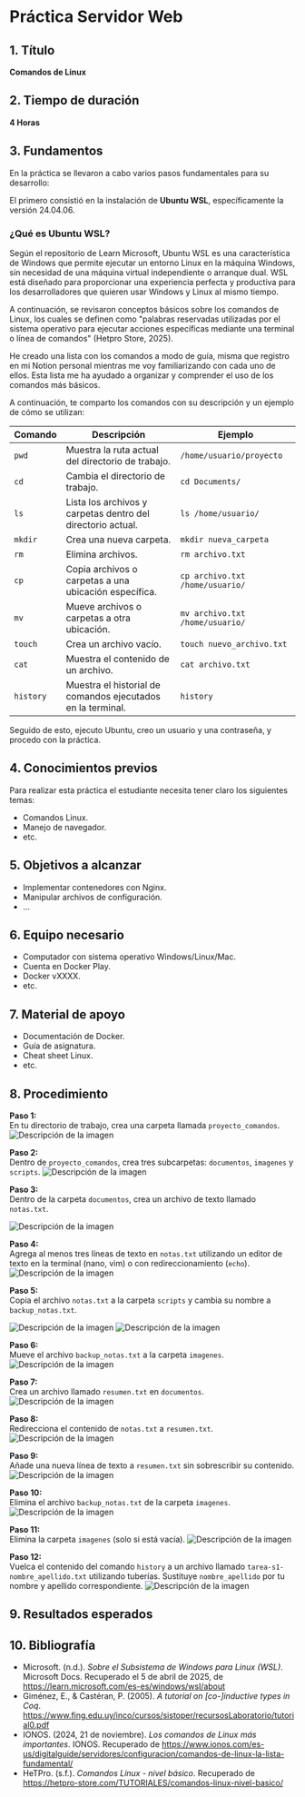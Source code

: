 # Práctica Servidor Web

## 1. Título

**Comandos de Linux**

## 2. Tiempo de duración

**4 Horas**

## 3. Fundamentos

En la práctica se llevaron a cabo varios pasos fundamentales para su desarrollo:

El primero consistió en la instalación de **Ubuntu WSL**, específicamente la versión 24.04.06.

### ¿Qué es Ubuntu WSL?

Según el repositorio de Learn Microsoft, Ubuntu WSL es una característica de Windows que permite ejecutar un entorno Linux en la máquina Windows, sin necesidad de una máquina virtual independiente o arranque dual. WSL está diseñado para proporcionar una experiencia perfecta y productiva para los desarrolladores que quieren usar Windows y Linux al mismo tiempo.

A continuación, se revisaron conceptos básicos sobre los comandos de Linux, los cuales se definen como "palabras reservadas utilizadas por el sistema operativo para ejecutar acciones específicas mediante una terminal o línea de comandos" (Hetpro Store, 2025).

He creado una lista con los comandos a modo de guía, misma que registro en mi Notion personal mientras me voy familiarizando con cada uno de ellos. Esta lista me ha ayudado a organizar y comprender el uso de los comandos más básicos.

A continuación, te comparto los comandos con su descripción y un ejemplo de cómo se utilizan:

| Comando  | Descripción                                                  | Ejemplo                          |
|----------|--------------------------------------------------------------|----------------------------------|
| `pwd`    | Muestra la ruta actual del directorio de trabajo.           | `/home/usuario/proyecto`        |
| `cd`     | Cambia el directorio de trabajo.                            | `cd Documents/`                 |
| `ls`     | Lista los archivos y carpetas dentro del directorio actual. | `ls /home/usuario/`             |
| `mkdir`  | Crea una nueva carpeta.                                     | `mkdir nueva_carpeta`           |
| `rm`     | Elimina archivos.                                           | `rm archivo.txt`                |
| `cp`     | Copia archivos o carpetas a una ubicación específica.       | `cp archivo.txt /home/usuario/` |
| `mv`     | Mueve archivos o carpetas a otra ubicación.                 | `mv archivo.txt /home/usuario/` |
| `touch`  | Crea un archivo vacío.                                      | `touch nuevo_archivo.txt`       |
| `cat`    | Muestra el contenido de un archivo.                         | `cat archivo.txt`               |
| `history`| Muestra el historial de comandos ejecutados en la terminal. | `history`                        |

Seguido de esto, ejecuto Ubuntu, creo un usuario y una contraseña, y procedo con la práctica.
## 4. Conocimientos previos

Para realizar esta práctica el estudiante necesita tener claro los siguientes temas:

- Comandos Linux.
- Manejo de navegador.
- etc.

## 5. Objetivos a alcanzar

- Implementar contenedores con Nginx.
- Manipular archivos de configuración.
- ...

## 6. Equipo necesario

- Computador con sistema operativo Windows/Linux/Mac.
- Cuenta en Docker Play.
- Docker vXXXX.
- etc.

## 7. Material de apoyo

- Documentación de Docker.
- Guía de asignatura.
- Cheat sheet Linux.
- etc.
  
## 8. Procedimiento

**Paso 1:**  
En tu directorio de trabajo, crea una carpeta llamada `proyecto_comandos`.
![Descripción de la imagen](https://github.com/Edissonfierro/Comandoslinux/blob/main/1.jpg?raw=true)



**Paso 2:**  
Dentro de `proyecto_comandos`, crea tres subcarpetas: `documentos`, `imagenes` y `scripts`.
![Descripción de la imagen](https://github.com/Edissonfierro/Comandoslinux/blob/main/2.jpg?raw=true)

**Paso 3:**  
Dentro de la carpeta `documentos`, crea un archivo de texto llamado `notas.txt`.

![Descripción de la imagen](https://github.com/Edissonfierro/Comandoslinux/blob/main/3.jpg?raw=true)

**Paso 4:**  
Agrega al menos tres líneas de texto en `notas.txt` utilizando un editor de texto en la terminal (nano, vim) o con redireccionamiento (`echo`).
![Descripción de la imagen](https://github.com/Edissonfierro/Comandoslinux/blob/main/4.jpg?raw=true)

**Paso 5:**  
Copia el archivo `notas.txt` a la carpeta `scripts` y cambia su nombre a `backup_notas.txt`.

![Descripción de la imagen](https://github.com/Edissonfierro/Comandoslinux/blob/main/5.1.jpg?raw=true)
![Descripción de la imagen](https://github.com/Edissonfierro/Comandoslinux/blob/main/5.2.jpg?raw=true)

**Paso 6:**  
Mueve el archivo `backup_notas.txt` a la carpeta `imagenes`.
![Descripción de la imagen](https://github.com/Edissonfierro/Comandoslinux/blob/main/6.jpg?raw=true)

**Paso 7:**  
Crea un archivo llamado `resumen.txt` en `documentos`.
![Descripción de la imagen](https://github.com/Edissonfierro/Comandoslinux/blob/main/7.jpg?raw=true)

**Paso 8:**  
Redirecciona el contenido de `notas.txt` a `resumen.txt`.
![Descripción de la imagen](https://github.com/Edissonfierro/Comandoslinux/blob/main/8.jpg?raw=true)


**Paso 9:**  
Añade una nueva línea de texto a `resumen.txt` sin sobrescribir su contenido.
![Descripción de la imagen](https://github.com/Edissonfierro/Comandoslinux/blob/main/9.jpg?raw=true)

**Paso 10:**  
Elimina el archivo `backup_notas.txt` de la carpeta `imagenes`.
![Descripción de la imagen](https://github.com/Edissonfierro/Comandoslinux/blob/main/10.jpg?raw=true)


**Paso 11:**  
Elimina la carpeta `imagenes` (solo si está vacía).
![Descripción de la imagen](https://github.com/Edissonfierro/Comandoslinux/blob/main/11.jpg?raw=true)


**Paso 12:**  
Vuelca el contenido del comando `history` a un archivo llamado `tarea-s1-nombre_apellido.txt` utilizando tuberías. Sustituye `nombre_apellido` por tu nombre y apellido correspondiente.
![Descripción de la imagen](https://github.com/Edissonfierro/Comandoslinux/blob/main/12.jpg?raw=true)


## 9. Resultados esperados



## 10. Bibliografía

- Microsoft. (n.d.). *Sobre el Subsistema de Windows para Linux (WSL)*. Microsoft Docs. Recuperado el 5 de abril de 2025, de https://learn.microsoft.com/es-es/windows/wsl/about
- Giménez, E., & Castéran, P. (2005). *A tutorial on [co-]inductive types in Coq*. https://www.fing.edu.uy/inco/cursos/sistoper/recursosLaboratorio/tutorial0.pdf
- IONOS. (2024, 21 de noviembre). *Los comandos de Linux más importantes*. IONOS. Recuperado de https://www.ionos.com/es-us/digitalguide/servidores/configuracion/comandos-de-linux-la-lista-fundamental/
- HeTPro. (s.f.). *Comandos Linux - nivel básico*. Recuperado de https://hetpro-store.com/TUTORIALES/comandos-linux-nivel-basico/
